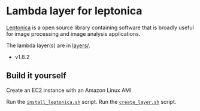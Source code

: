 # Lambda layer for leptonica

[Leptonica](http://www.leptonica.org/) is a open source library containing software that
is broadly useful for image processing and image analysis applications.

The lambda layer(s) are in [layers/](layers/).
- v1.8.2

## Build it yourself
Create an EC2 instance with an Amazon Linux AMI

Run the [`install_leptonica.sh`](install_leptonica.sh) script.
Run the [`create_layer.sh`](create_layer.sh) script.
